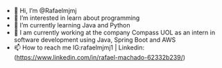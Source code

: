 - 👋 Hi, I’m @Rafaelmjmj
- 👀 I’m interested in learn about programming
- 🌱 I’m currently learning Java and Python
- 💞️ I am currently working at the company Compass UOL as an intern in software development using Java, Spring Boot and AWS
- 📫 How to reach me IG:rafaelmjmj1 | Linkedin:(https://www.linkedin.com/in/rafael-machado-62332b239/)

<!---
Rafaelmjmj/Rafaelmjmj is a ✨ special ✨ repository because its `README.md` (this file) appears on your GitHub profile.
You can click the Preview link to take a look at your changes.
--->
